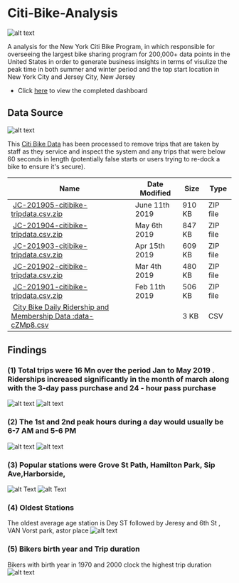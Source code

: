 
# Citi-Bike-Analysis

![alt text](https://d21xlh2maitm24.cloudfront.net/nyc/Annual-Membership-Image.png?mtime=20170331121650)


A analysis for the New York Citi Bike Program, in which responsible for overseeing the largest bike sharing program for 200,000+ data points in the United States
 in order to generate business insights in terms of visulize the peak time in both summer and winter period and the top start location in New York City and Jersey City, New Jersey
 
* Click [here](https://public.tableau.com/profile/nidhi1905#!/vizhome/CitibikesAnalysis/PeakHours?publish=yes) to view the completed dashboard




## Data Source
![alt text](Images/citibikedata.png)

This [Citi Bike Data](https://www.citibikenyc.com/system-data) has been processed to remove trips that are taken by staff as they service and inspect the system and any trips that were below 60 seconds in length 
(potentially false starts or users trying to re-dock a bike to ensure it's secure).

<table class="hide-while-loading table table-striped">
<tbody id="tbody-content">
<thead>
<tr>
<th>Name</th>
<th>Date Modified</th>
<th>Size</th>
<th>Type</th>
</tr>
</thead>
<tr>
<td>&nbsp;<a href="https://s3.amazonaws.com/tripdata/JC-201905-citibike-tripdata.csv.zip">JC-201905-citibike-tripdata.csv.zip</a></td>
<td>June 11th 2019</td>
<td>910 KB</td>
<td>ZIP file</td>
</tr>
<tr>
<td>&nbsp;<a href="https://s3.amazonaws.com/tripdata/JC-201904-citibike-tripdata.csv.zip">JC-201904-citibike-tripdata.csv.zip</a></td>
<td>May 6th 2019</td>
<td>847 KB</td>
<td>ZIP file</td>
</tr>
<tr>
<td>&nbsp;<a href="https://s3.amazonaws.com/tripdata/JC-201903-citibike-tripdata.csv.zip">JC-201903-citibike-tripdata.csv.zip</a></td>
<td>Apr 15th 2019</td>
<td>609 KB</td>
<td>ZIP file</td>
</tr>
<tr>
<td>&nbsp;<a href="https://s3.amazonaws.com/tripdata/JC-201902-citibike-tripdata.csv.zip">JC-201902-citibike-tripdata.csv.zip</a></td>
<td>Mar 4th 2019</td>
<td>480 KB</td>
<td>ZIP file</td>
</tr>
<tr>
<td>&nbsp;<a href="https://s3.amazonaws.com/tripdata/JC-201901-citibike-tripdata.csv.zip">JC-201901-citibike-tripdata.csv.zip</a></td>
<td>Feb 11th 2019</td>
<td>506 KB</td>
<td>ZIP file</td>
</tr>
<tr>
<td>&nbsp;<a href="https://datawrapper.dwcdn.net/cZMp8/5/">City Bike Daily Ridership and Membership Data :data-cZMp8.csv</a></td>
<td></td>
<td>3 KB</td>
<td>CSV</td>
</tr>
</tbody>
</table>




## Findings 


### (1) Total trips were 16 Mn over the period Jan to May 2019 . Riderships increased significantly in the month of march along with the 3-day pass purchase and 24 - hour pass purchase


![alt text](https://github.com/nidhirt/Citi-Bike-Analysis-/blob/master/Images/24%20hour%20passes%20Vs%203%20Days%20passes.png)
![alt text](https://github.com/nidhirt/Citi-Bike-Analysis-/blob/master/Images/Monthwise%20Trips.png)


### (2) The 1st and 2nd peak hours during a day would usually be 6-7 AM and 5-6 PM

![alt text](https://github.com/nidhirt/Citi-Bike-Analysis-/blob/master/Images/Peak%20start%20times%20in%20a%20day.png)
![alt text](https://github.com/nidhirt/Citi-Bike-Analysis-/blob/master/Images/Peak%20stop%20times%20in%20a%20day.png)

### (3) Popular stations were Grove St Path, Hamilton Park, Sip Ave,Harborside, 
![alt Text](https://github.com/nidhirt/Citi-Bike-Analysis-/blob/master/Images/Popular%20stations%20end.png)
![alt Text](https://github.com/nidhirt/Citi-Bike-Analysis-/blob/master/Images/Popular%20stations%20start.png)


### (4) Oldest Stations

The oldest average age station is Dey ST followed by Jeresy and 6th St , VAN Vorst park, astor place
![alt text](https://github.com/nidhirt/Citi-Bike-Analysis-/blob/master/Images/AVERAGE%20AGE%20STATION.png)



### (5) Bikers birth year and Trip duration
 Bikers with birth year in 1970 and 2000 clock the highest trip duration
 ![alt text](https://github.com/nidhirt/Citi-Bike-Analysis-/blob/master/Images/TRIP%20DURATIONS.png)
 



